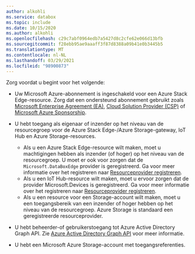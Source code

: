 ```yaml
---
author: alkohli
ms.service: databox
ms.topic: include
ms.date: 10/15/2020
ms.author: alkohli
ms.openlocfilehash: c29c7abf0964edb7a5427d8c2cfe62e066d13bfb
ms.sourcegitcommit: f28ebb95ae9aaaff3f87d8388a09b41e0b3445b5
ms.translationtype: MT
ms.contentlocale: nl-NL
ms.lasthandoff: 03/29/2021
ms.locfileid: "98900873"
---
```

Zorg voordat u begint voor het volgende:

* Uw Microsoft Azure-abonnement is ingeschakeld voor een Azure Stack Edge-resource. Zorg dat een ondersteund abonnement gebruikt zoals [Microsoft Enterprise Agreement (EA)](https://azure.microsoft.com/overview/sales-number/), [Cloud Solution Provider (CSP)](/partner-center/azure-plan-lp) of [Microsoft Azure Sponsorship](https://azure.microsoft.com/offers/ms-azr-0036p/).
* U hebt toegang als eigenaar of inzender op het niveau van de resourcegroep voor de Azure Stack Edge-/Azure Storage-gateway, IoT Hub en Azure Storage-resources.

  * Als u een Azure Stack Edge-resource wilt maken, moet u machtigingen hebben als inzender (of hoger) op het niveau van de resourcegroep. U moet er ook voor zorgen dat de `Microsoft.DataBoxEdge` provider is geregistreerd. Ga voor meer informatie over het registreren naar [Resourceprovider registreren](../articles/databox-online/azure-stack-edge-gpu-manage-access-power-connectivity-mode.md#register-resource-providers).
  * Als u een IoT Hub-resource wilt maken, moet u ervoor zorgen dat de provider Microsoft.Devices is geregistreerd. Ga voor meer informatie over het registreren naar [Resourceprovider registreren](../articles/databox-online/azure-stack-edge-gpu-manage-access-power-connectivity-mode.md#register-resource-providers).
  * Als u een resource voor een Storage-account wilt maken, moet u een toegangsbereik van een inzender of hoger hebben op het niveau van de resourcegroep. Azure Storage is standaard een geregistreerde resourceprovider.
* U hebt beheerder-of gebruikerstoegang tot Azure Active Directory Graph API. Zie [Azure Active Directory Graph API](/previous-versions/azure/ad/graph/howto/azure-ad-graph-api-permission-scopes#default-access-for-administrators-users-and-guest-users-) voor meer informatie.
* U hebt een Microsoft Azure Storage-account met toegangsreferenties.